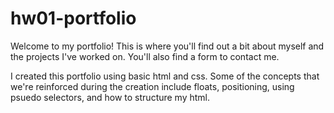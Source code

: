 # hw01-portfolio

Welcome to my portfolio! This is where you'll find out a bit about myself and the projects I've worked on. You'll also find a form to contact me.

I created this portfolio using basic html and css. Some of the concepts that we're reinforced during the creation include floats, positioning, using psuedo selectors, and how to structure my html.
